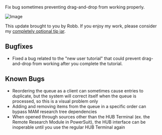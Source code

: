 Fix bug sometimes preventing drag-and-drop from working properly.




![Image](https://i.imgur.com/btFKmZt.jpg)

This update brought to you by Robb.
If you enjoy my work, please consider my [completely optional tip jar](https://ko-fi.com/robb4).

## Bugfixes

- Fixed a bug related to the "new user tutorial" that could prevent drag-and-drop from working after you complete the tutorial.

## Known Bugs

- Reordering the queue as a client can sometimes cause entries to duplicate, but the system will correct itself when the queue is processed, so this is a visual problem only
- Adding and removing items from the queue in a specific order can bypass MAM research tree dependencies
- When opened through sources other than the HUB Terminal (ex. the Remote Research Module in PowerSuit), the HUB interface can be inoperable until you use the regular HUB Terminal again
